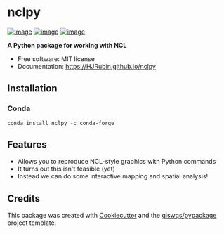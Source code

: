 # nclpy


[![image](https://img.shields.io/pypi/v/nclpy.svg)](https://pypi.python.org/pypi/nclpy)
[![image](https://img.shields.io/badge/License-MIT-yellow.svg)](https://opensource.org/licenses/MIT)
[![image](https://img.shields.io/conda/vn/conda-forge/nclpy.svg)](https://anaconda.org/conda-forge/nclpy)



**A Python package for working with NCL**


-   Free software: MIT license
-   Documentation: https://HJRubin.github.io/nclpy
    
## Installation

### Conda

``` 
conda install nclpy -c conda-forge
```
## Features

-   Allows you to reproduce NCL-style graphics with Python commands
-   It turns out this isn't feasible (yet)
-   Instead we can do some interactive mapping and spatial analysis!

## Credits

This package was created with [Cookiecutter](https://github.com/cookiecutter/cookiecutter) and the [giswqs/pypackage](https://github.com/giswqs/pypackage) project template.
